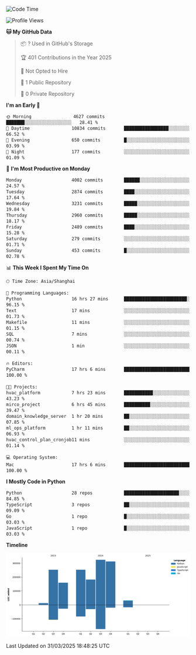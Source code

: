 <!--START_SECTION:waka-->
![Code Time](http://img.shields.io/badge/Code%20Time-222%20hrs%2034%20mins-blue)

![Profile Views](http://img.shields.io/badge/Profile%20Views-0-blue)

**🐱 My GitHub Data** 

> 📦 ? Used in GitHub's Storage 
 > 
> 🏆 401 Contributions in the Year 2025
 > 
> 🚫 Not Opted to Hire
 > 
> 📜 1 Public Repository 
 > 
> 🔑 0 Private Repository 
 > 
**I'm an Early 🐤** 

```text
🌞 Morning                4627 commits        ███████░░░░░░░░░░░░░░░░░░   28.41 % 
🌆 Daytime                10834 commits       █████████████████░░░░░░░░   66.52 % 
🌃 Evening                650 commits         █░░░░░░░░░░░░░░░░░░░░░░░░   03.99 % 
🌙 Night                  177 commits         ░░░░░░░░░░░░░░░░░░░░░░░░░   01.09 % 
```
📅 **I'm Most Productive on Monday** 

```text
Monday                   4002 commits        ██████░░░░░░░░░░░░░░░░░░░   24.57 % 
Tuesday                  2874 commits        ████░░░░░░░░░░░░░░░░░░░░░   17.64 % 
Wednesday                3231 commits        █████░░░░░░░░░░░░░░░░░░░░   19.84 % 
Thursday                 2960 commits        █████░░░░░░░░░░░░░░░░░░░░   18.17 % 
Friday                   2489 commits        ████░░░░░░░░░░░░░░░░░░░░░   15.28 % 
Saturday                 279 commits         ░░░░░░░░░░░░░░░░░░░░░░░░░   01.71 % 
Sunday                   453 commits         █░░░░░░░░░░░░░░░░░░░░░░░░   02.78 % 
```


📊 **This Week I Spent My Time On** 

```text
🕑︎ Time Zone: Asia/Shanghai

💬 Programming Languages: 
Python                   16 hrs 27 mins      ████████████████████████░   96.15 % 
Text                     17 mins             ░░░░░░░░░░░░░░░░░░░░░░░░░   01.73 % 
Makefile                 11 mins             ░░░░░░░░░░░░░░░░░░░░░░░░░   01.15 % 
SQL                      7 mins              ░░░░░░░░░░░░░░░░░░░░░░░░░   00.74 % 
JSON                     1 min               ░░░░░░░░░░░░░░░░░░░░░░░░░   00.11 % 

🔥 Editors: 
PyCharm                  17 hrs 6 mins       █████████████████████████   100.00 % 

🐱‍💻 Projects: 
hvac_platform            7 hrs 23 mins       ███████████░░░░░░░░░░░░░░   43.23 % 
mirco_project            6 hrs 45 mins       ██████████░░░░░░░░░░░░░░░   39.47 % 
domain_knowledge_server  1 hr 20 mins        ██░░░░░░░░░░░░░░░░░░░░░░░   07.85 % 
ml_ops_platform          1 hr 11 mins        ██░░░░░░░░░░░░░░░░░░░░░░░   06.93 % 
hvac_control_plan_cronjob11 mins             ░░░░░░░░░░░░░░░░░░░░░░░░░   01.14 % 

💻 Operating System: 
Mac                      17 hrs 6 mins       █████████████████████████   100.00 % 
```

**I Mostly Code in Python** 

```text
Python                   28 repos            █████████████████████░░░░   84.85 % 
TypeScript               3 repos             ██░░░░░░░░░░░░░░░░░░░░░░░   09.09 % 
Go                       1 repo              █░░░░░░░░░░░░░░░░░░░░░░░░   03.03 % 
JavaScript               1 repo              █░░░░░░░░░░░░░░░░░░░░░░░░   03.03 % 
```



**Timeline**

![Lines of Code chart](https://raw.githubusercontent.com/jixingyou/jixingyou/main/assets/bar_graph.png)


 Last Updated on 31/03/2025 18:48:25 UTC
<!--END_SECTION:waka-->